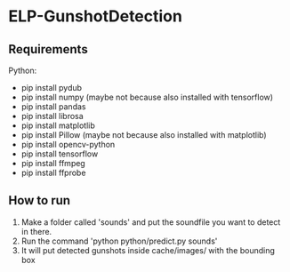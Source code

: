 # ELP-GunshotDetection
 
## Requirements
Python:
- pip install pydub
- pip install numpy (maybe not because also installed with tensorflow)
- pip install pandas
- pip install librosa
- pip install matplotlib
- pip install Pillow (maybe not because also installed with matplotlib)
- pip install opencv-python
- pip install tensorflow
- pip install ffmpeg
- pip install ffprobe

## How to run

1. Make a folder called 'sounds' and put the soundfile you want to detect in there.
2. Run the command 'python python/predict.py sounds'
3. It will put detected gunshots inside cache/images/ with the bounding box
